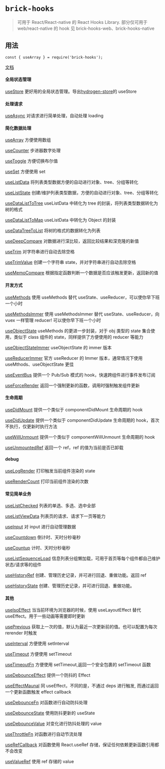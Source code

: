# `brick-hooks`

> 可用于 React/React-native 的 React Hooks Library. 部分仅可用于 web/react-native 的 hook 见 brick-hooks-web、brick-hooks-native

## 用法

```
const { useArray } = require('brick-hooks');
```

[文档](https://github.com/MingNeo/brick-hooks/blob/master/packages/common/README.md)

#### 全局状态管理

[useStore](https://github.com/MingNeo/brick-hooks/blob/master/packages/common/src/useStore/README.md) 更好用的全局状态管理。导出[hydrogen-store](https://github.com/MingNeo/hydrogen-store)的 useStore

#### 处理请求

[useAsync](https://github.com/MingNeo/brick-hooks/blob/master/packages/common/src/useAsync/README.md) 对请求进行简单处理，自动处理 loading

#### 简化数据处理

[useArray](https://github.com/MingNeo/brick-hooks/blob/master/packages/common/src/useArray/README.md) 方便使用数组

[useCounter](https://github.com/MingNeo/brick-hooks/blob/master/packages/common/src/useCounter/README.md) 步进器数字处理

[useToggle](https://github.com/MingNeo/brick-hooks/blob/master/packages/common/src/useToggle/README.md) 方便切换布尔值

[useSet](https://github.com/MingNeo/brick-hooks/blob/master/packages/common/src/useSet/README.md) 方便使用 set

[useListData](https://github.com/MingNeo/brick-hooks/blob/master/packages/common/src/useListData/README.md) 将列表类型数据方便的自动进行对象、tree、分组等转化

[useListState](https://github.com/MingNeo/brick-hooks/blob/master/packages/common/src/useListState/README.md) 创建/维护列表类型数据，方便的自动进行对象、tree、分组等转化

[useDataListToTree](https://github.com/MingNeo/brick-hooks/blob/master/packages/common/src/useDataListToTree/README.md) useListData 中转化为 tree 的封装，将列表类型数据转化为树的格式

[useDataListToMap](https://github.com/MingNeo/brick-hooks/blob/master/packages/common/src/useDataListToMap/README.md) useListData 中转化为 Object 的封装

[useDataTreeToList](https://github.com/MingNeo/brick-hooks/blob/master/packages/common/src/useDataTreeToList/README.md) 将树的格式的数据转化为列表

[useDeepCompare](https://github.com/MingNeo/brick-hooks/blob/master/packages/common/src/useDeepCompare/README.md) 对数据进行深比较，返回比较结果和深克隆的新值

[useTrim](https://github.com/MingNeo/brick-hooks/blob/master/packages/common/src/useTrim/README.md) 对字符串进行自动去除空格

[useTrimValue](https://github.com/MingNeo/brick-hooks/blob/master/packages/common/src/useTrimValue/README.md) 创建一个字符串 state，并对字符串进行自动去除空格

[useMemoCompare](https://github.com/MingNeo/brick-hooks/blob/master/packages/common/src/useMemoCompare/README.md) 根据指定函数判断一个数据是否应该触发更新，返回新的值

#### 开发方式

[useMethods](https://github.com/MingNeo/brick-hooks/blob/master/packages/common/src/useMethods/README.md) 使用 useMethods 替代 useState、useReducer，可以使你早下班一个小时

[useMethodsImmer](https://github.com/MingNeo/brick-hooks/blob/master/packages/common/src/useMethods/README.md) 使用 useMethodsImmer 替代 useState、useReducer，向 vuex 一样管理 reducer! 可以使你早下班一个小时

[useObjectState](https://github.com/MingNeo/brick-hooks/blob/master/packages/common/src/useObjectState/README.md) useMethods 的更进一步封装，对于 obj 类型的 state 集合使用，类似于 class 组件的 state，同样提供了方便使用的 reducer 等能力

[useObjectStateImmer](https://github.com/MingNeo/brick-hooks/blob/master/packages/common/src/useObjectStateIMmer/README.md) useObjectState 的 immer 版本

[useReducerImmer](https://github.com/MingNeo/brick-hooks/blob/master/packages/common/src/useReducerImmer/README.md) 官方 useReducer 的 Immer 版本，通常情况下使用 useMthods、useObjectState 更佳

[useEventBus](https://github.com/MingNeo/brick-hooks/blob/master/packages/common/src/useEventBus/README.md) 提供一个 Pub/Sub 模式的 hook，快速跨组件进行事件发布订阅

[useForceRender](https://github.com/MingNeo/brick-hooks/blob/master/packages/common/src/useForceRender/README.md) 返回一个强制更新的函数，调用时强制触发组件更新

#### 生命周期

[useDidMount](https://github.com/MingNeo/brick-hooks/blob/master/packages/common/src/useDidMount/README.md) 提供一个类似于 componentDidMount 生命周期的 hook

[useDidUpdate](https://github.com/MingNeo/brick-hooks/blob/master/packages/common/src/useDidUpdate/README.md) 提供一个类似于 componentDidUpdate 生命周期的 hook，首次不执行，仅更新时执行方法

[useWillUnmount](https://github.com/MingNeo/brick-hooks/blob/master/packages/common/src/useWillUnmount/README.md) 提供一个类似于 componentWillUnmount 生命周期的 hook

[useUnmountedRef](https://github.com/MingNeo/brick-hooks/blob/master/packages/common/src/useUnmountedRef/README.md) 返回一个 ref，ref 的值为当前是否已卸载

#### debug

[useLogRender](https://github.com/MingNeo/brick-hooks/blob/master/packages/common/src/useLogRender/README.md) 打印触发当前组件渲染的 state

[useRenderCount](https://github.com/MingNeo/brick-hooks/blob/master/packages/common/src/useRenderCount/README.md) 打印当前组件渲染的次数

#### 常见简单业务

[useListChecked](https://github.com/MingNeo/brick-hooks/blob/master/packages/common/src/useListChecked/README.md) 列表的单选、多选、选中全部

[useListViewData](https://github.com/MingNeo/brick-hooks/blob/master/packages/common/src/useListViewData/README.md) 列表页的请求、请求下一页等能力

[useInput](https://github.com/MingNeo/brick-hooks/blob/master/packages/common/src/useInput/README.md) 对 input 进行自动管理数据

[useCountdown](https://github.com/MingNeo/brick-hooks/blob/master/packages/common/src/useCountdown/README.md) 倒计时、天时分秒毫秒

[useCountup](https://github.com/MingNeo/brick-hooks/blob/master/packages/common/src/useCountup/README.md) 计时、天时分秒毫秒

[useListSequenceLoad](https://github.com/MingNeo/brick-hooks/blob/master/packages/common/src/useListSequenceLoad/README.md) 信息列表分组懒加载，可用于首页等每个组件都自己维护状态/请求等的组件

[useHistoryRef](https://github.com/MingNeo/brick-hooks/blob/master/packages/common/src/useHistoryRef/README.md) 创建、管理历史记录，并可进行回退、重做功能。返回 ref

[useHistoryState](https://github.com/MingNeo/brick-hooks/blob/master/packages/common/src/useHistoryState/README.md) 创建、管理历史记录，并可进行回退、重做功能。

#### 其他

[useIsoEffect](https://github.com/MingNeo/brick-hooks/blob/master/packages/common/src/useIsoEffect/README.md) 当当前环境为浏览器的时候，使用 useLayoutEffect 替代 useEffect。用于一些动画等需要即时更新

[usePrevious](https://github.com/MingNeo/brick-hooks/blob/master/packages/common/src/usePrevious/README.md) 获取上一次的值，默认为最近一次更新前的值。也可以配置为每次 rerender 时触发

[useInterval](https://github.com/MingNeo/brick-hooks/blob/master/packages/common/src/useInterval/README.md) 方便使用 setInterval

[useTimeout](https://github.com/MingNeo/brick-hooks/blob/master/packages/common/src/useTimeout/README.md) 方便使用 setTimeout

[useTimeoutFn](https://github.com/MingNeo/brick-hooks/blob/master/packages/common/src/useTimeoutFn/README.md) 方便使用 setTimeout,返回一个安全包裹的 setTimeout 函数

[useDebounceEffect](https://github.com/MingNeo/brick-hooks/blob/master/packages/common/src/useDebounceEffect/README.md) 提供一个防抖的 Effect

[useEffectMaunal](https://github.com/MingNeo/brick-hooks/blob/master/packages/common/src/useEffectMaunal/README.md) 同 useEffect，不同的是，不通过 deps 进行触发, 而通过返回一个更新函数触发 effect callback

[useDebounceFn](https://github.com/MingNeo/brick-hooks/blob/master/packages/common/src/useDebounceFn/README.md) 对函数进行自动防抖处理

[useDebounceState](https://github.com/MingNeo/brick-hooks/blob/master/packages/common/src/useDebounceState/README.md) 使用防抖更新的 useState

[useDebounceValue](https://github.com/MingNeo/brick-hooks/blob/master/packages/common/src/useDebounceValue/README.md) 对变化进行防抖处理的 value

[useThrottleFn](https://github.com/MingNeo/brick-hooks/blob/master/packages/common/src/useThrottleFn/README.md) 对函数进行自动节流处理

[useRefCallback](https://github.com/MingNeo/brick-hooks/blob/master/packages/common/src/useRefCallback/README.md) 对函数使用 React.useRef 存储，保证任何依赖更新函数引用都不会改变

[useValueRef](https://github.com/MingNeo/brick-hooks/blob/master/packages/common/src/useValueRef/README.md) 使用 ref 存储的 value
